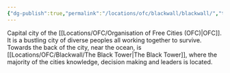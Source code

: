 ```yaml
---
{"dg-publish":true,"permalink":"/locations/ofc/blackwall/blackwall/","tags":["Location"],"noteIcon":"","created":"2024-02-28T17:59:38.818+00:00","updated":"2024-12-31T20:49:01.773+00:00"}
---
```


Capital city of the [[Locations/OFC/Organisation of Free Cities (OFC)\|OFC]]. It is a bustling city of diverse peoples all working together to survive. Towards the back of the city, near the ocean, is [[Locations/OFC/Blackwall/The Black Tower\|The Black Tower]], where the majority of the cities knowledge, decision making and leaders is located.

